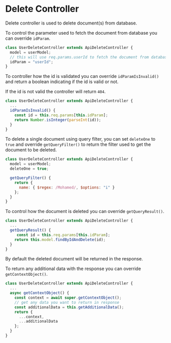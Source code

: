 # Delete Controller

Delete controller is used to delete document(s) from database.

To control the parameter used to fetch the document from database you can override `idParam`.

```javascript
class UserDeleteController extends ApiDeleteController {
  model = userModel;
  // this will use req.params.userId to fetch the document from database
  idParam = "userId";
}
```

To controller how the id is validated you can override `idParamIsInvalid()` and return a boolean indicating if the id is valid or not.

If the id is not valid the controller will return `404`.

```javascript
class UserDeleteController extends ApiDeleteController {
  ...
  idParamIsInvalid() {
    const id = this.req.params[this.idParam];
    return Number.isInteger(parseInt(id));
  }
}
```

To delete a single document using query filter, you can set `deleteOne` to `true` and override `getQueryFilter()` to return the filter used to get the document to be deleted.

```javascript
class UserDeleteController extends ApiDeleteController {
  model = userModel;
  deleteOne = true;

  getQueryFilter() {
    return {
      name: { $regex: /Mohamed/, $options: "i" }
    };
  }
}
```

To control how the document is deleted you can override `getQueryResult()`.

```javascript
class UserDeleteController extends ApiDeleteController {
  ...
  getQueryResult() {
     const id = this.req.params[this.idParam];
    return this.model.findByIdAndDelete(id);
  }
}
```

By default the deleted document will be returned in the response.

To return any additional data with the response you can override `getContextObject()`.

```javascript
class UserDeleteController extends ApiDeleteController {
  ...
  async getContextObject() {
    const context = await super.getContextObject();
    // get any data you want to return in response
    const additionalData = this.getAdditionalData();
    return {
      ...context,
      ...additionalData
    };
  }
}
```
